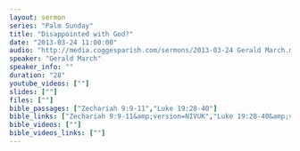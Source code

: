 ```yaml
---
layout: sermon
series: "Palm Sunday"
title: "Disappointed with God?"
date: "2013-03-24 11:00:00"
audio: "http://media.coggesparish.com/sermons/2013-03-24 Gerald March.mp3"
speaker: "Gerald March"
speaker_info: ""
duration: "28"
youtube_videos: [""]
slides: [""]
files: [""]
bible_passages: ["Zechariah 9:9-11","Luke 19:28-40"]
bible_links: ["Zechariah 9:9-11&amp;version=NIVUK","Luke 19:28-40&amp;version=NIVUK"]
bible_videos: [""]
bible_videos_links: [""]
---
```

